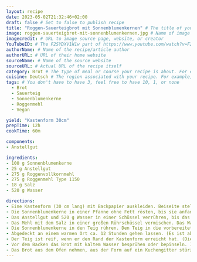 ```yaml
---
layout: recipe
date: 2023-05-02T21:32:46+02:00
draft: false # Set to false to publish recipe
title: "Roggen-Sauerteigbrot mit Sonnenblumenkernen" # The title of your awesome recipe
image: roggen-sauerteigbrot-mit-sonnenblumenkernen.jpg # Name of image in recipe bundle
imagecredit: # URL to image source page, website, or creator
YouTubeID: # The F2SYDXV1W1w part of https://www.youtube.com/watch?v=F2SYDXV1W1w
authorName: # Name of the recipe/article author
authorURL: # URL of their home website
sourceName: # Name of the source website
sourceURL: # Actual URL of the recipe itself
category: Brot # The type of meal or course your recipe is about. For example: "dinner", "entree", or "dessert".
cuisine: Deutsch # The region associated with your recipe. For example, "French", Mediterranean", or "American".
tags: # You don't have to have 3, feel free to have 10, 1, or none
  - Brot
  - Sauerteig
  - Sonnenblumenkerne
  - Roggenmehl
  - Vegan

yield: "Kastenform 30cm"
prepTime: 12h
cookTime: 60m

components:
- Anstellgut

ingredients:
- 100 g Sonnenblumenkerne
- 25 g Anstellgut
- 275 g Roggenvollkornmehl
- 275 g Roggenmehl Type 1150
- 18 g Salz
- 520 g Wasser

directions:
- Eine Kastenform (30 cm lang) mit Backpapier auskleiden. Beiseite stellen.
- Die Sonnenblumenkerne in einer Pfanne ohne Fett rösten, bis sie anfangen zu duften. Dann gut auskühlen lassen. Beiseite stellen.
- Das Anstellgut und 520 g Wasser in einer Schüssel verrühren, bis das Anstellgut sich weitgehend aufgelöst hat.
- Das Mehl mit dem Salz in einer großen Rührschüssel vermischen. Das Wasser mit Anstellgut dazu geben. Kurz verkneten, bis keine Mehlnester mehr im Teig zu sehen sind.
- Die Sonnenblumenkerne in den Teig rühren. Den Teig in die vorbereitete Kastenform hineingeben und mit feuchten Händen oder mit der Rückseite eines nassen Löffels glatt streichen.
- Abgedeckt an einem warmen Ort ca. 12 Stunden gehen lassen. (Es ist abhängig von der Raumtemperatur und von dem Sauerteig. Je nachdem wie aktiv er ist, braucht mehr oder weniger Zeit. Bei mir in der Küche war 24 Grad)
- Der Teig ist reif, wenn er den Rand der Kastenform erreicht hat. (Die Übergare vermeiden, sonst fällt das Brot in der Mitte ein. Einfach das Brot ab und zu kontrollieren).
- Vor dem Backen das Brot mit kaltem Wasser besprühen oder bepinseln. Im vorgeheizten Backofen ca. 60 Minuten bei 200°C (Ober- Unterhitze) backen.
- Das Brot aus dem Ofen nehmen, aus der Form auf ein Kuchengitter stürzen und vollständig auskühlen lassen.
---
```

